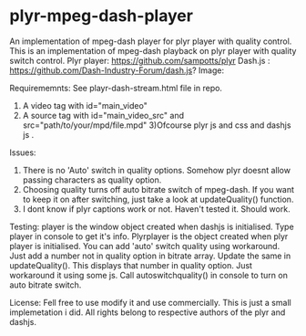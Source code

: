 # plyr-mpeg-dash-player
An implementation of mpeg-dash player for plyr player with quality control.
This is an implementation of mpeg-dash playback on plyr player with quality switch control.
Plyr player: https://github.com/sampotts/plyr
Dash.js : https://github.com/Dash-Industry-Forum/dash.js?
Image:

Requirememnts:
See playr-dash-stream.html file in repo.
1) A video tag with id="main_video"
2) A source tag with id="main_video_src" and src="path/to/your/mpd/file.mpd"
3)Ofcourse plyr js and css and dashjs js .

Issues:
1) There is no 'Auto' switch in quality options. Somehow plyr doesnt allow passing characters as quality option.
2) Choosing quality turns off auto bitrate switch of mpeg-dash. If you want to keep it on after switching, just take a look at updateQuality() function.
3) I dont know if plyr captions work or not. Haven't tested it. Should work.

Testing:
player is the window object created when dashjs is initialised. Type player in console to get it's info.
Plyrplayer is the object created when plyr player is initialised.
You can add 'auto' switch quality using workaround. Just add a number not in quality option in bitrate array. Update the same in updateQuality(). This displays that number in quality option. Just workaround it using some js.
Call autoswitchquality() in console to turn on auto bitrate switch.

License: Fell free to use modify it and use commercially. This is just a small implemetation i did. All rights belong to respective authors of the plyr and dashjs.
